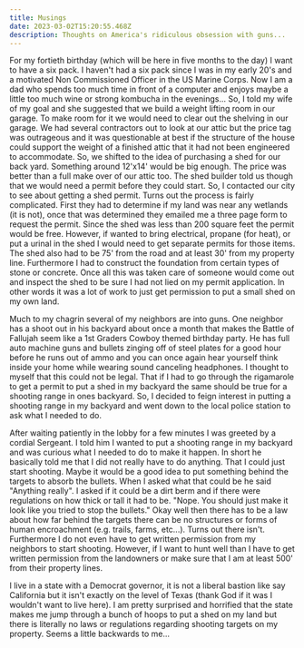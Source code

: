 ```yaml
---
title: Musings
date: 2023-03-02T15:20:55.468Z
description: Thoughts on America's ridiculous obsession with guns...
---
```

For my fortieth birthday (which will be here in five months to the day) I want to have a six pack. I haven't had a six pack since I was in my early 20's and a motivated Non Commissioned Officer in the US Marine Corps. Now I am a dad who spends too much time in front of a computer and enjoys maybe a little too much wine or strong kombucha in the evenings... So, I told my wife of my goal and she suggested that we build a weight lifting room in our garage. To make room for it we would need to clear out the shelving in our garage. We had several contractors out to look at our attic but the price tag was outrageous and it was questionable at best if the structure of the house could support the weight of a finished attic that it had not been engineered to accommodate. So, we shifted to the idea of purchasing a shed for our back yard. Something around 12'x14' would be big enough. The price was better than a full make over of our attic too. The shed builder told us though that we would need a permit before they could start. So, I contacted our city to see about getting a shed permit. Turns out the process is fairly complicated. First they had to determine if my land was near any wetlands (it is not), once that was determined they emailed me a three page form to request the permit. Since the shed was less than 200 square feet the permit would be free. However, if wanted to bring electrical, propane (for heat), or put a urinal in the shed I would need to get separate permits for those items. The shed also had to be 75' from the road and at least 30' from my property line. Furthermore I had to construct the foundation from certain types of stone or concrete. Once all this was taken care of someone would come out and inspect the shed to be sure I had not lied on my permit application. In other words it was a lot of work to just get permission to put a small shed on my own land.

Much to my chagrin several of my neighbors are into guns. One neighbor has a shoot out in his backyard about once a month that makes the Battle of Fallujah seem like a 1st Graders Cowboy themed birthday party. He has full auto machine guns and bullets zinging off of steel plates for a good hour before he runs out of ammo and you can once again hear yourself think inside your home while wearing sound canceling headphones. I thought to myself that this could not be legal. That if I had to go through the rigamarole to get a permit to put a shed in my backyard the same should be true for a shooting range in ones backyard. So, I decided to feign interest in putting a shooting range in my backyard and went down to the local police station to ask what I needed to do.

After waiting patiently in the lobby for a few minutes I was greeted by a cordial Sergeant. I told him I wanted to put a shooting range in my backyard and was curious what I needed to do to make it happen. In short he basically told me that I did not really have to do anything. That I could just start shooting. Maybe it would be a good idea to put something behind the targets to absorb the bullets. When I asked what that could be he said "Anything really". I asked if it could be a dirt berm and if there were regulations on how thick or tall it had to be. "Nope. You should just make it look like you tried to stop the bullets." Okay well then there has to be a law about how far behind the targets there can be no structures or forms of human encroachment (e.g. trails, farms, etc...). Turns out there isn't. Furthermore I do not even have to get written permission from my neighbors to start shooting. However, if I want to hunt well than I have to get written permission from the landowners or make sure that I am at least 500' from their property lines.

I live in a state with a Democrat governor, it is not a liberal bastion like say California but it isn't exactly on the level of Texas (thank God if it was I wouldn't want to live here). I am pretty surprised and horrified that the state makes me jump through a bunch of hoops to put a shed on my land but there is literally no laws or regulations regarding shooting targets on my property. Seems a little backwards to me...